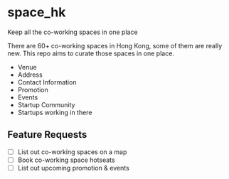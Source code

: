 # space_hk
Keep all the co-working spaces in one place

There are 60+ co-working spaces in Hong Kong, some of them are really new. This repo aims to curate those spaces in one place.

- Venue
- Address
- Contact Information
- Promotion
- Events
- Startup Community
- Startups working in there

## Feature Requests

- [ ] List out co-working spaces on a map
- [ ] Book co-working space hotseats
- [ ] List out upcoming promotion & events
